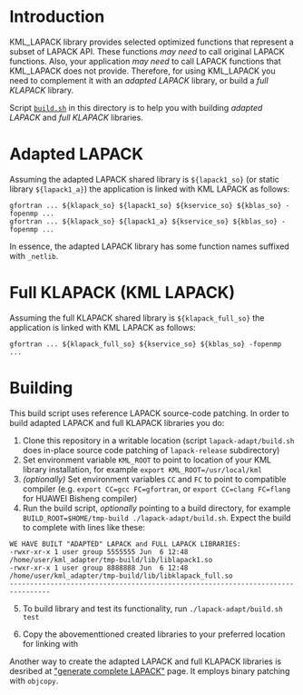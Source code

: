 # Introduction

KML_LAPACK library provides selected optimized functions that represent
a subset of LAPACK API. These functions *may need* to call original
LAPACK functions. Also, your application *may need* to call LAPACK
functions that KML_LAPACK does not provide. Therefore, for using KML_LAPACK you need to complement it with an *adapted LAPACK* library,
or build a *full KLAPACK* library.

Script [`build.sh`](build.sh) in this directory is to help you
with building *adapted LAPACK* and *full KLAPACK* libraries.

# Adapted LAPACK

Assuming the adapted LAPACK shared library is `${lapack1_so}`
(or static library `${lapack1_a}`) the application is linked
with KML LAPACK as follows:
```
gfortran ... ${klapack_so} ${lapack1_so} ${kservice_so} ${kblas_so} -fopenmp ...
gfortran ... ${klapack_so} ${lapack1_a} ${kservice_so} ${kblas_so} -fopenmp ...

```

In essence, the adapted LAPACK library
has some function names suffixed with `_netlib`.

# Full KLAPACK (KML LAPACK)

Assuming the full KLAPACK shared library is `${klapack_full_so}`
the application is linked with KML LAPACK as follows:
```
gfortran ... ${klapack_full_so} ${kservice_so} ${kblas_so} -fopenmp ...
```

# Building

This build script uses reference LAPACK source-code patching.
In order to build adapted LAPACK and full KLAPACK libraries you do:

1. Clone this repository in a writable location (script `lapack-adapt/build.sh`
   does in-place source code patching of `lapack-release` subdirectory)
2. Set environment variable `KML_ROOT` to point to location of your KML library
   installation, for example `export KML_ROOT=/usr/local/kml`
3. *(optionally)* Set environment variables `CC` and `FC` to point to compatible
   compiler (e.g. `export CC=gcc FC=gfortran`, or `export CC=clang FC=flang` for
   HUAWEI Bisheng compiler)
4. Run the build script, *optionally* pointing to a build directory, for example
   `BUILD_ROOT=$HOME/tmp-build ./lapack-adapt/build.sh`. Expect the build to
   complete with lines like these:
```
WE HAVE BUILT "ADAPTED" LAPACK and FULL LAPACK LIBRARIES:
-rwxr-xr-x 1 user group 5555555 Jun  6 12:48 /home/user/kml_adapter/tmp-build/lib/liblapack1.so
-rwxr-xr-x 1 user group 8888888 Jun  6 12:48 /home/user/kml_adapter/tmp-build/lib/libklapack_full.so
--------------------------------------------------------------------------------
```
5. To build library and test its functionality, run `./lapack-adapt/build.sh test`

6. Copy the abovementtioned created libraries to your preferred location
   for linking with


Another way to create the adapted LAPACK and full KLAPACK libraries
is desribed at ["generate complete LAPACK"](https://www.hikunpeng.com/document/detail/zh/kunpengaccel/math-lib/devg-kml/kunpengaccel_kml_16_0218.html) page.
It employs binary patching with `objcopy`.
